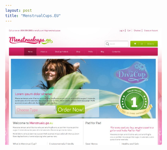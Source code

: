 ```yaml
---
layout: post
title: "MenstrualCups.EU"
---
```


<a class="thumbnail" href="http://menstrualcups.eu/" target="_blank">
  <img src="/screenshots/menstrualcups.jpg">
</a>
